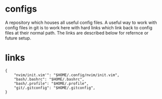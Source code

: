 # configs

A repository which houses all useful config files. A useful way to work with config files in git is to work here with hard links which link back to config files at their normal path. The links are described below for refernce or future setup.

# links

```JS
{
    "nvim/init.vim'": "$HOME/.config/nvim/init.vim",
    "bash/.bashrc": "$HOME/.bashrc",
    "bash/.profile": "$HOME/.profile",
    "git/.gitconfig": "$HOME/.gitconfig",
}
```